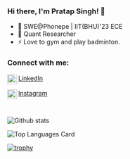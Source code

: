 ### Hi there, I'm Pratap Singh! 👋

- 🔭 SWE@Phonepe | IIT(BHU)'23 ECE
- 🌱 Quant Researcher
- ⚡ Love to gym and play badminton.

### Connect with me:

[LinkedIn<img align="left" alt="Sabesan | LinkedIn" width="22px" src="https://cdn.jsdelivr.net/npm/simple-icons@v3/icons/linkedin.svg" />](https://www.linkedin.com/in/pratap-singh-iit-bhu/)<br /><br />
[Instagram<img align="left" alt="Sabesan | Instagram" width="22px" src="https://cdn.jsdelivr.net/npm/simple-icons@v3/icons/instagram.svg" />](https://www.instagram.com/pratap_singh_37/)

<br />

![Github stats](https://github-readme-stats.vercel.app/api?username=Might1331&theme=monokai&show_icons=true&count_private=true)

![Top Languages Card](https://github-readme-stats.vercel.app/api/top-langs/?username=Might1331&theme=monokai&layout=compact)

[![trophy](https://github-profile-trophy.vercel.app/?username=Might1331&theme=monokai)](https://github-profile-trophy.vercel.app/?username=Might1331&theme=monokai)
